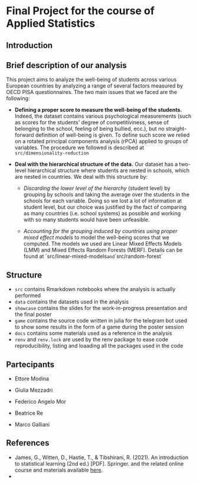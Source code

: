# Final Project for the course of Applied Statistics

## Introduction

## Brief description of our analysis

This project aims to analyze the well-being of students across various European countries by analyzing a range of several factors measured by OECD PISA questionnaires. The two main issues that we faced are the following:

-   **Defining a proper score to measure the well-being of the students.** Indeed, the dataset contains various psychological measurements (such as scores for the students' degree of competitiviness, sense of belonging to the school, feeling of being bullied, ecc.), but no straight-forward definition of well-being is given. To define such score we relied on a rotated principal components analysis (rPCA) applied to groups of variables. The procedure we followed is described at `src/dimensionality-reduction`

-   **Deal with the hierarchical structure of the data.** Our dataset has a two-level hierarchical structure where students are nested in schools, which are nested in countries. We deal with this structure by:

    -   *Discarding the lower level of the hierarchy* (student level) by grouping by schools and taking the average over the students in the schools for each variable. Doing so we lost a lot of information at student level, but our choice was justified by the fact of comparing as many countries (i.e. school systems) as possible and working with so many students would have been unfeasible.

    -   *Accounting for the grouping induced by countries using proper mixed effect models* to model the well-being scores that we computed. The models we used are Linear Mixed Effects Models (LMM) and Mixed Effects Random Forests (MERF). Details can be found at \`src/linear-mixed-models`and`\`src/random-forest\`

## Structure

-   `src` contains Rmarkdown notebooks where the analysis is actually performed
-   `data` contains the datasets used in the analysis
-   `showcase` contains the slides for the work-in-progress presentation and the final poster
-   `game` contains the source code written in julia for the telegram bot used to show some results in the form of a game during the poster session
-   `docs` contains some materials used as a reference in the analysis
-   `renv` and `renv.lock` are used by the renv package to ease code reproducibility, listing and loaading all the packages used in the code

## Partecipants

-   Ettore Modina

-   Giulia Mezzadri

-   Federico Angelo Mor

-   Beatrice Re

-   Marco Galliani

## References

-   James, G., Witten, D., Hastie, T., & Tibshirani, R. (2021). An introduction to statistical learning (2nd ed.) [PDF]. Springer. and the related online course and materials available [here](https://www.statlearning.com/resources-second-edition).
-   
